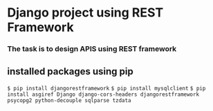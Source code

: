 # Django project using REST Framework

### The task is to design APIS using REST framework

## installed packages using pip

`$ pip install djangorestframework`
`$ pip install mysqlclient`
`$ pip install asgiref Django django-cors-headers djangorestframework psycopg2 python-decouple sqlparse tzdata`
